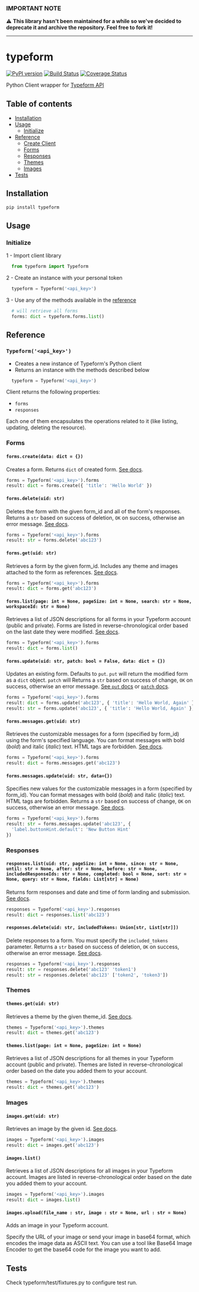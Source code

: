 ### IMPORTANT NOTE

⚠️ **This library hasn't been maintained for a while so we've decided to deprecate it and archive the repository. Feel free to fork it!** 

---

# typeform

[![PyPI version](https://badge.fury.io/py/typeform.svg)](https://badge.fury.io/py/typeform) [![Build Status](https://travis-ci.org/MichaelSolati/typeform-python-sdk.svg?branch=master)](https://travis-ci.org/MichaelSolati/typeform-python-sdk) [![Coverage Status](https://coveralls.io/repos/github/MichaelSolati/typeform-python-sdk/badge.svg?branch=master)](https://coveralls.io/github/MichaelSolati/typeform-python-sdk?branch=master)

Python Client wrapper for [Typeform API](https://developer.typeform.com/)

## Table of contents

- [Installation](#installation)
- [Usage](#usage)
  - [Initialize](#initialize)
- [Reference](#reference)
  - [Create Client](#typeformapi_key)
  - [Forms](#forms)
  - [Responses](#responses)
  - [Themes](#themes)
  - [Images](#images)
- [Tests](#tests)

## Installation

``` bash
pip install typeform
```

## Usage

### Initialize

1 - Import client library

``` python
  from typeform import Typeform
```

2 - Create an instance with your personal token

``` python
  typeform = Typeform('<api_key>')
```

3 - Use any of the methods available in the [reference](#reference)

``` python
  # will retrieve all forms
  forms: dict = typeform.forms.list()
```

## Reference

### `Typeform('<api_key>')`

- Creates a new instance of Typeform's Python client
- Returns an instance with the methods described below

``` python
  typeform = Typeform('<api_key>')
```

Client returns the following properties:

- `forms`
- `responses`

Each one of them encapsulates the operations related to it (like listing, updating, deleting the resource).

### Forms

#### `forms.create(data: dict = {})`

Creates a form. Returns `dict` of created form. [See docs](https://developer.typeform.com/create/reference/create-form/).

```python
forms = Typeform('<api_key>').forms
result: dict = forms.create({ 'title': 'Hello World' })
```

#### `forms.delete(uid: str)`

Deletes the form with the given form_id and all of the form's responses. Returns a `str` based on success of deletion, `OK` on success, otherwise an error message. [See docs](https://developer.typeform.com/create/reference/delete-form/).

```python
forms = Typeform('<api_key>').forms
result: str = forms.delete('abc123')
```

#### `forms.get(uid: str)`

Retrieves a form by the given form_id. Includes any theme and images attached to the form as references. [See docs](https://developer.typeform.com/create/reference/retrieve-form/).

```python
forms = Typeform('<api_key>').forms
result: dict = forms.get('abc123')
```

#### `forms.list(page: int = None, pageSize: int = None, search: str = None, workspaceId: str = None)`

Retrieves a list of JSON descriptions for all forms in your Typeform account (public and private). Forms are listed in reverse-chronological order based on the last date they were modified. [See docs](https://developer.typeform.com/create/reference/retrieve-form/).

```python
forms = Typeform('<api_key>').forms
result: dict = forms.list()
```

#### `forms.update(uid: str, patch: bool = False, data: dict = {})`

Updates an existing form. Defaults to `put`. `put` will return the modified form as a `dict` object. `patch` will Returns a `str` based on success of change, `OK` on success, otherwise an error message. [See `put` docs](https://developer.typeform.com/create/reference/update-form/) or [`patch` docs](https://developer.typeform.com/create/reference/update-form-patch/).

```python
forms = Typeform('<api_key>').forms
result: dict = forms.update('abc123', { 'title': 'Hello World, Again' })
result: str = forms.update('abc123', { 'title': 'Hello World, Again' }, patch=True)
```

#### `forms.messages.get(uid: str)`

Retrieves the customizable messages for a form (specified by form_id) using the form's specified language. You can format messages with bold (*bold*) and italic (_italic_) text. HTML tags are forbidden. [See docs](https://developer.typeform.com/create/reference/retrieve-custom-form-messages/).

```python
forms = Typeform('<api_key>').forms
result: dict = forms.messages.get('abc123')
```

#### `forms.messages.update(uid: str, data={})`

Specifies new values for the customizable messages in a form (specified by form_id). You can format messages with bold (*bold*) and italic (_italic_) text. HTML tags are forbidden. Returns a `str` based on success of change, `OK` on success, otherwise an error message. [See docs](https://developer.typeform.com/create/reference/update-custom-messages/).

```python
forms = Typeform('<api_key>').forms
result: str = forms.messages.update('abc123', {
  'label.buttonHint.default': 'New Button Hint'
})
```

### Responses

#### `responses.list(uid: str, pageSize: int = None, since: str = None, until: str = None, after: str = None, before: str = None, includedResponseIds: str = None, completed: bool = None, sort: str = None, query: str = None, fields: List[str] = None)`

Returns form responses and date and time of form landing and submission. [See docs](https://developer.typeform.com/responses/reference/retrieve-responses/).

```python
responses = Typeform('<api_key>').responses
result: dict = responses.list('abc123')
```

#### `responses.delete(uid: str, includedTokens: Union[str, List[str]])`

Delete responses to a form. You must specify the `included_tokens` parameter. Returns a `str` based on success of deletion, `OK` on success, otherwise an error message. [See docs](https://developer.typeform.com/responses/reference/delete-responses/).

```python
responses = Typeform('<api_key>').responses
result: str = responses.delete('abc123' 'token1')
result: str = responses.delete('abc123' ['token2', 'token3'])
```

### Themes

#### `themes.get(uid: str)`

Retrieves a theme by the given theme_id. [See docs](https://developer.typeform.com/create/reference/retrieve-theme/).

```python
themes = Typeform('<api_key>').themes
result: dict = themes.get('abc123')
```

#### `themes.list(page: int = None, pageSize: int = None)`

Retrieves a list of JSON descriptions for all themes in your Typeform account (public and private). Themes are listed in reverse-chronological order based on the date you added them to your account.

```python
themes = Typeform('<api_key>').themes
result: dict = themes.get('abc123')
```

### Images

#### `images.get(uid: str)`

Retrieves an image by the given id. [See docs](https://developer.typeform.com/create/reference/retrieve-image).

```python
images = Typeform('<api_key>').images
result: dict = images.get('abc123')
```

#### `images.list()`

Retrieves a list of JSON descriptions for all images in your Typeform account. Images are listed in reverse-chronological order based on the date you added them to your account.

```python
images = Typeform('<api_key>').images
result: dict = images.list()
```

#### `images.upload(file_name : str, image : str = None, url : str = None)`

Adds an image in your Typeform account.

Specify the URL of your image or send your image in base64 format, which encodes the image data as ASCII text. You can use a tool like Base64 Image Encoder to get the base64 code for the image you want to add.


## Tests

Check typeform/test/fixtures.py to configure test run.
